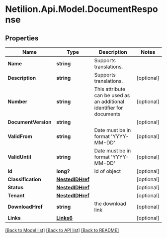 # Netilion.Api.Model.DocumentResponse
## Properties

Name | Type | Description | Notes
------------ | ------------- | ------------- | -------------
**Name** | **string** | Supports translations. | 
**Description** | **string** | Supports translations. | [optional] 
**Number** | **string** | This attribute can be used as an additional identifier for documents | [optional] 
**DocumentVersion** | **string** |  | [optional] 
**ValidFrom** | **string** | Date must be in format &#x27;YYYY-MM-DD&#x27; | [optional] 
**ValidUntil** | **string** | Date must be in format &#x27;YYYY-MM-DD&#x27; | [optional] 
**Id** | **long?** | Id of object | [optional] 
**Classification** | [**NestedIDHref**](NestedIDHref.md) |  | [optional] 
**Status** | [**NestedIDHref**](NestedIDHref.md) |  | [optional] 
**Tenant** | [**NestedIDHref**](NestedIDHref.md) |  | [optional] 
**DownloadHref** | **string** | the download link | [optional] 
**Links** | [**Links6**](Links6.md) |  | [optional] 

[[Back to Model list]](../README.md#documentation-for-models) [[Back to API list]](../README.md#documentation-for-api-endpoints) [[Back to README]](../README.md)

